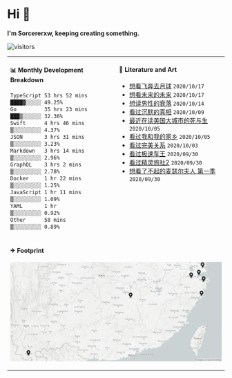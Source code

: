 # Hi 👋

**I'm Sorcererxw, keeping creating something.**

![visitors](https://visitor-badge.glitch.me/badge?page_id=sorcererxw.sorcererx)

<table width="800px">
<tr>
<td valign="top" width="50%">

#### 📊 Monthly Development Breakdown

<!--START_SECTION:waka-->
```text
TypeScript 53 hrs 52 mins ████▓░░░░░ 49.25%
Go         35 hrs 23 mins ███▒░░░░░░ 32.36%
Swift      4 hrs 46 mins  ▒░░░░░░░░░ 4.37%
JSON       3 hrs 31 mins  ▒░░░░░░░░░ 3.23%
Markdown   3 hrs 14 mins  ▒░░░░░░░░░ 2.96%
GraphQL    3 hrs 2 mins   ▒░░░░░░░░░ 2.78%
Docker     1 hr 22 mins   ▒░░░░░░░░░ 1.25%
JavaScript 1 hr 11 mins   ▒░░░░░░░░░ 1.09%
YAML       1 hr           ▒░░░░░░░░░ 0.92%
Other      58 mins        ▒░░░░░░░░░ 0.89%
```
<!--END_SECTION:waka-->

<td valign="top" width="50%">

#### 💃 Literature and Art

<!--START_SECTION:douban-->
* [想看飞奔去月球](http://movie.douban.com/subject/30141681/) <code>2020/10/17</code>
* [想看未来的未来](http://movie.douban.com/subject/27045615/) <code>2020/10/17</code>
* [想读男性的衰落](https://book.douban.com/subject/35016930/) <code>2020/10/14</code>
* [看过沉默的真相](http://movie.douban.com/subject/33447642/) <code>2020/10/09</code>
* [最近在读美国大城市的死与生](https://book.douban.com/subject/34907883/) <code>2020/10/05</code>
* [看过我和我的家乡](http://movie.douban.com/subject/35051512/) <code>2020/10/05</code>
* [看过完美关系](http://movie.douban.com/subject/30221758/) <code>2020/10/03</code>
* [看过极速车王](http://movie.douban.com/subject/6538866/) <code>2020/09/30</code>
* [看过精灵旅社2](http://movie.douban.com/subject/21327493/) <code>2020/09/30</code>
* [想看了不起的麦瑟尔夫人 第一季](http://movie.douban.com/subject/26813221/) <code>2020/09/30</code>

<!--END_SECTION:douban-->

</td>
</tr>
<tr>
<td colspan="2">

#### ✈ Footprint

![footprint](./footprint.png)

</td>
</tr>
</table>


